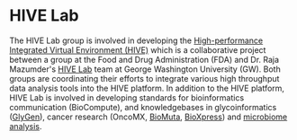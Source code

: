 # HIVE Lab
The HIVE Lab group is involved in developing the [High-performance Integrated Virtual Environment (HIVE)](https://github.com/FDA/fda-hive) which is a collaborative project between a group at the Food and Drug Administration (FDA) and Dr. Raja Mazumder's [HIVE Lab](https://hive.biochemistry.gwu.edu/home) team at George Washington University (GW). Both groups are coordinating their efforts to integrate various high throughput data analysis tools into the HIVE platform. In addition to the HIVE platform, HIVE Lab is involved in developing standards for bioinformatics communication (BioCompute), and knowledgebases in glycoinformatics ([GlyGen](http://beta.glygen.org/)), cancer research (OncoMX, [BioMuta](https://hive.biochemistry.gwu.edu/biomuta/about), [BioXpress](https://hive.biochemistry.gwu.edu/biomuta/about)) and [microbiome analysis](https://hive.biochemistry.gwu.edu/gfkb).
